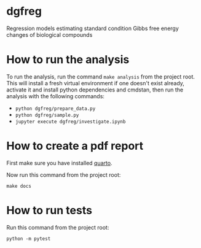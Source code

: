 dgfreg
==============================

Regression models estimating standard condition Gibbs free energy changes of biological compounds

# How to run the analysis

To run the analysis, run the command `make analysis` from the project root. This
will install a fresh virtual environment if one doesn't exist already, activate
it and install python dependencies and cmdstan, then run the analysis with the
following commands:

- `python dgfreg/prepare_data.py`
- `python dgfreg/sample.py`
- `jupyter execute dgfreg/investigate.ipynb`

# How to create a pdf report

First make sure you have installed [quarto](https://https://quarto.org/).

Now run this command from the project root:

```
make docs
```




# How to run tests

Run this command from the project root:

```
python -m pytest
```


